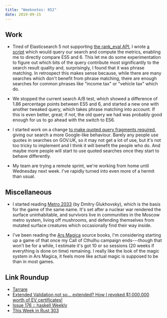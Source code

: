 ```yaml
---
title: "Weeknotes: 052"
date: 2019-09-15
---
```


## Work

- Tired of Elasticsearch 5 not supporting [the rank_eval API][], I
  wrote [a script][] which would query our search and compute the
  metrics, enabling me to directly compare ES5 and 6.  This let me do
  some experimentation to figure out which bits of the query
  contribute most significantly to the search result quality and,
  surprisingly, I found that it was phrase matching.  In retrospect
  this makes sense because, while there are many searches which don't
  benefit from phrase matching, there are enough searches for common
  phrases like "income tax" or "vehicle tax" which do.

- We stopped the current search A/B test, which showed a difference of
  1.86 percentage points between ES5 and 6, and started a new one with
  another tweaked query, which takes phrase matching into account.  If
  this is even better, great; if not, the old query we had was
  probably good enough for us to go ahead with the switch to ES6.

- I started work on a change [to make quoted query fragments
  required][], giving our search a more Google-like behaviour.  Barely
  any people use quotes in searches on GOV.UK, so it may not get a lot
  of use, but it's not too tricky to implement and I think it will
  benefit the people who do.  And maybe more people will start to use
  quoted searches once they start to behave differently.

- My team are trying a remote sprint, we're working from home until
  Wednesday next week.  I've rapidly turned into even more of a hermit
  than usual.

[the rank_eval API]: https://www.elastic.co/guide/en/elasticsearch/reference/current/search-rank-eval.html
[a script]: https://gist.github.com/barrucadu/48b616aa03173039da8e594619bcfef5
[to make quoted query fragments required]: https://github.com/alphagov/search-api/pull/1686

## Miscellaneous

- I started reading [Metro 2033][] (by Dmitry Glukhovsky), which is
  the basis for the game of the same name.  It's set after a nuclear
  war rendered the surface uninhabitable, and survivors live in
  communities in the Moscow metro system, living off mushrooms, and
  defending themselves from mutated surface creatures which
  occasionally find their way inside.

- I've been reading the [Ars Magica][] source books, I'm considering
  starting up a game of that once my Call of Cthulhu campaign
  ends---though that won't be for a while, I estimate it's got 10 or
  so sessions (20 weeks if everything is done on time) remaining.  I
  really like the look of the magic system in Ars Magica, it feels
  more like actual magic is supposed to be than in most games.

[Metro 2033]: https://en.wikipedia.org/wiki/Metro_2033
[Ars Magica]: https://en.wikipedia.org/wiki/Ars_Magica

## Link Roundup

- [Tarrare](https://en.wikipedia.org/wiki/Tarrare)
- [Extended Validation not so... extended? How I revoked $1,000,000 worth of EV certificates!](https://scotthelme.co.uk/extended-validation-not-so-extended/)
- [Issue 176 :: haskell Weekly](https://haskellweekly.news/issues/176.html)
- [This Week in Rust 303](https://this-week-in-rust.org/blog/2019/09/10/this-week-in-rust-303/)
